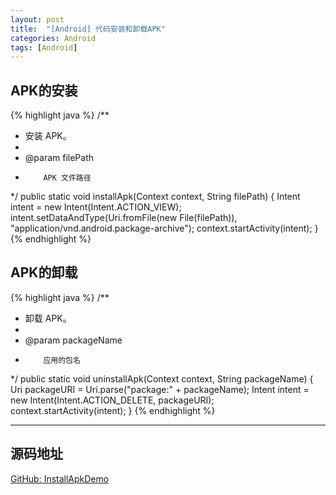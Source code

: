 ```yaml
---
layout: post
title:  "[Android] 代码安装和卸载APK"
categories: Android
tags: [Android]
---
```

## APK的安装

{% highlight java %}
/**
 * 安装 APK。
 *
 * @param filePath
 *         APK 文件路径
 */
public static void installApk(Context context, String filePath) {
    Intent intent = new Intent(Intent.ACTION_VIEW);
    intent.setDataAndType(Uri.fromFile(new File(filePath)),
            "application/vnd.android.package-archive");
    context.startActivity(intent);
}
{% endhighlight %}

## APK的卸载

{% highlight java %}
/**
 * 卸载 APK。
 *
 * @param packageName
 *         应用的包名
 */
public static void uninstallApk(Context context, String packageName) {
    Uri packageURI = Uri.parse("package:" + packageName);
    Intent intent = new Intent(Intent.ACTION_DELETE, packageURI);
    context.startActivity(intent);
}
{% endhighlight %}

---

## 源码地址
[GitHub: InstallApkDemo](https://github.com/wuzhendev/samples/tree/master/InstallApkDemo)
